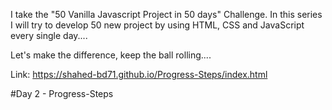 I take the "50 Vanilla Javascript Project in 50 days" Challenge. In this series I will try to develop 50 new project by using HTML, CSS and JavaScript every single day....

Let's make the difference, keep the ball rolling....

Link: https://shahed-bd71.github.io/Progress-Steps/index.html

#Day 2 - Progress-Steps
